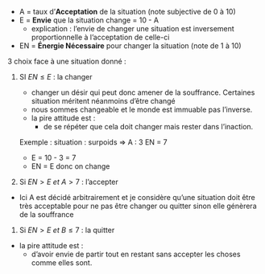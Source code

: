 - A = taux d’**Acceptation** de la situation (note subjective de 0 à 10)
- E = **Envie** que la situation change = 10 - A
    - explication : l’envie de changer une situation est inversement proportionnelle à l’acceptation de celle-ci
- EN = **Énergie Nécessaire** pour changer la situation (note de 1 à 10)

3 choix face à une situation donné :

1. SI $EN≤E$﻿ : la changer
    
    - changer un désir qui peut donc amener de la souffrance. Certaines situation méritent néanmoins d’être changé
    - nous sommes changeable et le monde est immuable pas l’inverse.
    - la pire attitude est :
        - de se répéter que cela doit changer mais rester dans l’inaction.
    
    Exemple : situation : surpoids ⇒ A : 3 EN = 7
    
    - E = 10 - 3 = 7
    - EN = E donc on change
2. Si $EN>E \ et \ A>7$﻿ : l’accepter

- Ici A est décidé arbitrairement et je considère qu’une situation doit être très acceptable pour ne pas être changer ou quitter sinon elle génèrera de la souffrance

1. Si $EN>E \ et \ B≤7$﻿ : la quitter

- la pire attitude est :
    - d’avoir envie de partir tout en restant sans accepter les choses comme elles sont.